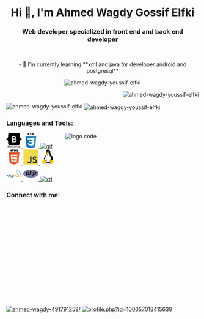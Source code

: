 <h1 align="center">Hi 👋, I'm Ahmed Wagdy Gossif Elfki</h1>
<h3 align="center">Web developer specialized in front end and back end developer</h3> <br>
<p align="center">- 🌱 I’m currently learning **xml and java for developer android and postgresql** </p>
<p align="center" ><img  src="https://github-readme-streak-stats.herokuapp.com/?user=ahmed-wagdy-youssif-elfki&" alt="ahmed-wagdy-youssif-elfki" /></p>
<p align="right"> <img src="https://komarev.com/ghpvc/?username=ahmed-wagdy-youssif-elfki&label=Profile%20views&color=0e75b6&style=flat" alt="ahmed-wagdy-youssif-elfki" /> </p>
<p><img align="left" src="https://github-readme-stats.vercel.app/api/top-langs?username=ahmed-wagdy-youssif-elfki&show_icons=true&locale=en&layout=compact" alt="ahmed-wagdy-youssif-elfki" /></p>

<p>&nbsp;<img align="center" src="https://github-readme-stats.vercel.app/api?username=ahmed-wagdy-youssif-elfki&show_icons=true&locale=en" alt="ahmed-wagdy-youssif-elfki" /></p>


<h3 align="left">Languages and Tools:</h3>
<img align='right' width='350px' height='450px' src="https://user-images.githubusercontent.com/63050133/156676671-d5b2e362-97d4-4404-9447-dd71ddfea82f.gif" alt='logo code'>

<p align="left"> <a href="https://getbootstrap.com" target="_blank" rel="noreferrer"> <img src="https://raw.githubusercontent.com/devicons/devicon/master/icons/bootstrap/bootstrap-plain-wordmark.svg" alt="bootstrap" width="40" height="40"/> </a> <a href="https://www.w3schools.com/css/" target="_blank" rel="noreferrer"> <img src="https://raw.githubusercontent.com/devicons/devicon/master/icons/css3/css3-original-wordmark.svg" alt="css3" width="40" height="40"/> </a> <a href="https://git-scm.com/" target="_blank" rel="noreferrer"> <img src="https://www.vectorlogo.zone/logos/git-scm/git-scm-icon.svg" alt="git" width="40" height="40"/> </a> <a href="https://www.w3.org/html/" target="_blank" rel="noreferrer"> <img src="https://raw.githubusercontent.com/devicons/devicon/master/icons/html5/html5-original-wordmark.svg" alt="html5" width="40" height="40"/> </a> <a href="https://developer.mozilla.org/en-US/docs/Web/JavaScript" target="_blank" rel="noreferrer"> <img src="https://raw.githubusercontent.com/devicons/devicon/master/icons/javascript/javascript-original.svg" alt="javascript" width="40" height="40"/> </a> <a href="https://www.linux.org/" target="_blank" rel="noreferrer"> <img src="https://raw.githubusercontent.com/devicons/devicon/master/icons/linux/linux-original.svg" alt="linux" width="40" height="40"/> </a> <a href="https://www.mysql.com/" target="_blank" rel="noreferrer"> <img src="https://raw.githubusercontent.com/devicons/devicon/master/icons/mysql/mysql-original-wordmark.svg" alt="mysql" width="40" height="40"/> </a> <a href="https://www.php.net" target="_blank" rel="noreferrer"> <img src="https://raw.githubusercontent.com/devicons/devicon/master/icons/php/php-original.svg" alt="php" width="40" height="40"/> </a> <a href="https://www.adobe.com/products/xd.html" target="_blank" rel="noreferrer"> <img src="https://cdn.worldvectorlogo.com/logos/adobe-xd.svg" alt="xd" width="40" height="40"/> </a> </p>
<h3 align="left">Connect with me:</h3>
<p align="left">
<a href="https://linkedin.com/in/ahmed-wagdy-491791259/" target="blank"><img align="center" src="https://raw.githubusercontent.com/rahuldkjain/github-profile-readme-generator/master/src/images/icons/Social/linked-in-alt.svg" alt="ahmed-wagdy-491791259/" height="30" width="40" /></a>
<a href="https://fb.com/profile.php?id=100057018415639" target="blank"><img align="center" src="https://raw.githubusercontent.com/rahuldkjain/github-profile-readme-generator/master/src/images/icons/Social/facebook.svg" alt="profile.php?id=100057018415639" height="30" width="40" /></a>
</p>
